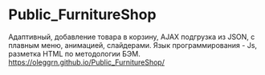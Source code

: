 # Public_FurnitureShop
Адаптивный, добавление товара в корзину, AJAX подгрузка из JSON, с плавным меню, анимацией, слайдерами. Язык программирования - Js, разметка HTML по методологии БЭМ.
https://oleggrn.github.io/Public_FurnitureShop/
